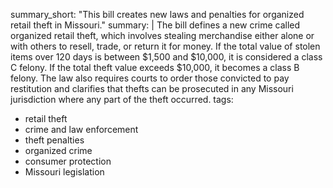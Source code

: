 summary_short: "This bill creates new laws and penalties for organized retail theft in Missouri."
summary: |
  The bill defines a new crime called organized retail theft, which involves stealing merchandise either alone or with others to resell, trade, or return it for money. If the total value of stolen items over 120 days is between $1,500 and $10,000, it is considered a class C felony. If the total theft value exceeds $10,000, it becomes a class B felony. The law also requires courts to order those convicted to pay restitution and clarifies that thefts can be prosecuted in any Missouri jurisdiction where any part of the theft occurred.
tags:
  - retail theft
  - crime and law enforcement
  - theft penalties
  - organized crime
  - consumer protection
  - Missouri legislation
